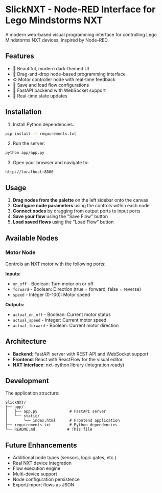 # SlickNXT - Node-RED Interface for Lego Mindstorms NXT

A modern web-based visual programming interface for controlling Lego Mindstorms NXT devices, inspired by Node-RED.

## Features

- 🎨 Beautiful, modern dark-themed UI
- 🔌 Drag-and-drop node-based programming interface
- ⚙️ Motor controller node with real-time feedback
- 💾 Save and load flow configurations
- 🚀 FastAPI backend with WebSocket support
- 🔄 Real-time state updates

## Installation

1. Install Python dependencies:
```bash
pip install -r requirements.txt
```

2. Run the server:
```bash
python app/app.py
```

3. Open your browser and navigate to:
```
http://localhost:8000
```

## Usage

1. **Drag nodes from the palette** on the left sidebar onto the canvas
2. **Configure node parameters** using the controls within each node
3. **Connect nodes** by dragging from output ports to input ports
4. **Save your flow** using the "Save Flow" button
5. **Load saved flows** using the "Load Flow" button

## Available Nodes

### Motor Node
Controls an NXT motor with the following ports:

**Inputs:**
- `on_off` - Boolean: Turn motor on or off
- `forward` - Boolean: Direction (true = forward, false = reverse)
- `speed` - Integer (0-100): Motor speed

**Outputs:**
- `actual_on_off` - Boolean: Current motor status
- `actual_speed` - Integer: Current motor speed
- `actual_forward` - Boolean: Current motor direction

## Architecture

- **Backend**: FastAPI server with REST API and WebSocket support
- **Frontend**: React with ReactFlow for the visual editor
- **NXT Interface**: nxt-python library (integration ready)

## Development

The application structure:
```
SlickNXT/
├── app/
│   ├── app.py              # FastAPI server
│   └── static/
│       └── index.html      # Frontend application
├── requirements.txt        # Python dependencies
└── README.md              # This file
```

## Future Enhancements

- Additional node types (sensors, logic gates, etc.)
- Real NXT device integration
- Flow execution engine
- Multi-device support
- Node configuration persistence
- Export/import flows as JSON


